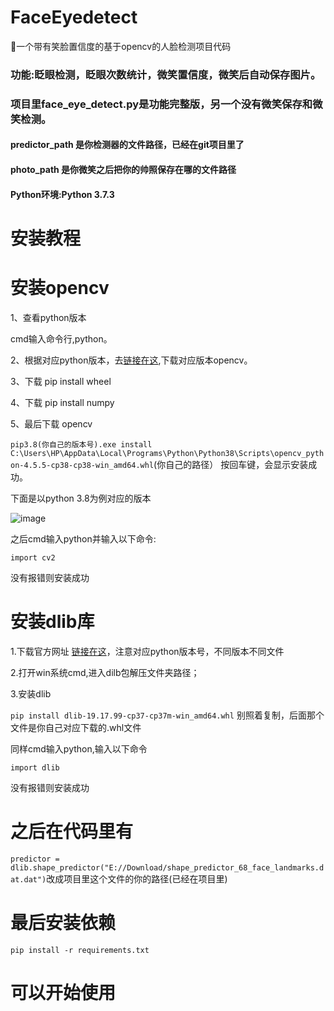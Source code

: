 # FaceEyedetect

🐼一个带有笑脸置信度的基于opencv的人脸检测项目代码

### 功能:眨眼检测，眨眼次数统计，微笑置信度，微笑后自动保存图片。

### 项目里face_eye_detect.py是功能完整版，另一个没有微笑保存和微笑检测。

#### predictor_path 是你检测器的文件路径，已经在git项目里了
#### photo_path  是你微笑之后把你的帅照保存在哪的文件路径

#### Python环境:Python 3.7.3

# 安装教程

# 安装opencv

1、查看python版本

cmd输入命令行,python。

2、根据对应python版本，去[链接在这](https://www.lfd.uci.edu/~gohlke/pythonlibs/),下载对应版本opencv。


3、下载 pip install wheel

4、下载 pip install numpy

5、最后下载 opencv

```pip3.8(你自己的版本号).exe install C:\Users\HP\AppData\Local\Programs\Python\Python38\Scripts\opencv_python-4.5.5-cp38-cp38-win_amd64.whl```(你自己的路径）
按回车键，会显示安装成功。

下面是以python 3.8为例对应的版本

![image](https://user-images.githubusercontent.com/93638514/222913425-b59ba53c-7880-4278-8ec1-f6ce0a68d999.png)

之后cmd输入python并输入以下命令:

```import cv2```

没有报错则安装成功

# 安装dlib库

1.下载官方网址 [链接在这](http://dlib.net/)，注意对应python版本号，不同版本不同文件

2.打开win系统cmd,进入dilb包解压文件夹路径；

3.安装dlib

```pip install dlib-19.17.99-cp37-cp37m-win_amd64.whl``` 别照着复制，后面那个文件是你自己对应下载的.whl文件

同样cmd输入python,输入以下命令

```import dlib```
   
 没有报错则安装成功

# 之后在代码里有

```predictor = dlib.shape_predictor("E://Download/shape_predictor_68_face_landmarks.dat.dat")```改成项目里这个文件的你的路径(已经在项目里)

# 最后安装依赖

```pip install -r requirements.txt```

# 可以开始使用




